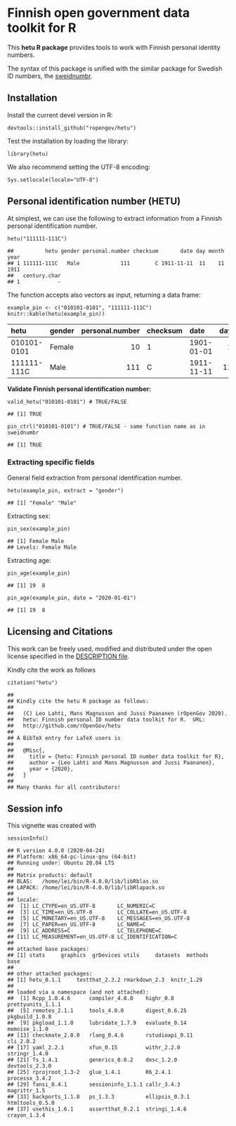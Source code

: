 Finnish open government data toolkit for R
==========================================

This **hetu R package** provides tools to work with Finnish personal
identity numbers.

The syntax of this package is unified with the similar package for
Swedish ID numbers, the
[sweidnumbr](https://github.com/rOpenGov/sweidnumbr).

Installation
------------

Install the current devel version in R:

    devtools::install_github("ropengov/hetu")

Test the installation by loading the library:

    library(hetu)

We also recommend setting the UTF-8 encoding:

    Sys.setlocale(locale="UTF-8") 

Personal identification number (HETU)
-------------------------------------

At simplest, we can use the following to extract information from a
Finnish personal identification number.

    hetu("111111-111C")

    ##          hetu gender personal.number checksum       date day month year
    ## 1 111111-111C   Male             111        C 1911-11-11  11    11 1911
    ##   century.char
    ## 1            -

The function accepts also vectors as input, returning a data frame:

    example_pin <- c("010101-0101", "111111-111C")
    knitr::kable(hetu(example_pin))

<table>
<thead>
<tr class="header">
<th style="text-align: left;">hetu</th>
<th style="text-align: left;">gender</th>
<th style="text-align: right;">personal.number</th>
<th style="text-align: left;">checksum</th>
<th style="text-align: left;">date</th>
<th style="text-align: right;">day</th>
<th style="text-align: right;">month</th>
<th style="text-align: right;">year</th>
<th style="text-align: left;">century.char</th>
</tr>
</thead>
<tbody>
<tr class="odd">
<td style="text-align: left;">010101-0101</td>
<td style="text-align: left;">Female</td>
<td style="text-align: right;">10</td>
<td style="text-align: left;">1</td>
<td style="text-align: left;">1901-01-01</td>
<td style="text-align: right;">1</td>
<td style="text-align: right;">1</td>
<td style="text-align: right;">1901</td>
<td style="text-align: left;">-</td>
</tr>
<tr class="even">
<td style="text-align: left;">111111-111C</td>
<td style="text-align: left;">Male</td>
<td style="text-align: right;">111</td>
<td style="text-align: left;">C</td>
<td style="text-align: left;">1911-11-11</td>
<td style="text-align: right;">11</td>
<td style="text-align: right;">11</td>
<td style="text-align: right;">1911</td>
<td style="text-align: left;">-</td>
</tr>
</tbody>
</table>

**Validate Finnish personal identification number:**

    valid_hetu("010101-0101") # TRUE/FALSE

    ## [1] TRUE

    pin_ctrl("010101-0101") # TRUE/FALSE - same function name as in sweidnumbr

    ## [1] TRUE

### Extracting specific fields

General field extraction from personal identification number.

    hetu(example_pin, extract = "gender")

    ## [1] "Female" "Male"

Extracting sex:

    pin_sex(example_pin)

    ## [1] Female Male  
    ## Levels: Female Male

Extracting age:

    pin_age(example_pin)

    ## [1] 19  8

    pin_age(example_pin, date = "2020-01-01")

    ## [1] 19  8

Licensing and Citations
-----------------------

This work can be freely used, modified and distributed under the open
license specified in the [DESCRIPTION
file](https://github.com/MansMeg/hetu/blob/master/DESCRIPTION).

Kindly cite the work as follows

    citation("hetu")

    ## 
    ## Kindly cite the hetu R package as follows:
    ## 
    ##   (C) Leo Lahti, Mans Magnusson and Jussi Paananen (rOpenGov 2020).
    ##   hetu: Finnish personal ID number data toolkit for R.  URL:
    ##   http://github.com/rOpenGov/hetu
    ## 
    ## A BibTeX entry for LaTeX users is
    ## 
    ##   @Misc{,
    ##     title = {hetu: Finnish personal ID number data toolkit for R},
    ##     author = {Leo Lahti and Mans Magnusson and Jussi Paananen},
    ##     year = {2020},
    ##   }
    ## 
    ## Many thanks for all contributors!

Session info
------------

This vignette was created with

    sessionInfo()

    ## R version 4.0.0 (2020-04-24)
    ## Platform: x86_64-pc-linux-gnu (64-bit)
    ## Running under: Ubuntu 20.04 LTS
    ## 
    ## Matrix products: default
    ## BLAS:   /home/lei/bin/R-4.0.0/lib/libRblas.so
    ## LAPACK: /home/lei/bin/R-4.0.0/lib/libRlapack.so
    ## 
    ## locale:
    ##  [1] LC_CTYPE=en_US.UTF-8       LC_NUMERIC=C              
    ##  [3] LC_TIME=en_US.UTF-8        LC_COLLATE=en_US.UTF-8    
    ##  [5] LC_MONETARY=en_US.UTF-8    LC_MESSAGES=en_US.UTF-8   
    ##  [7] LC_PAPER=en_US.UTF-8       LC_NAME=C                 
    ##  [9] LC_ADDRESS=C               LC_TELEPHONE=C            
    ## [11] LC_MEASUREMENT=en_US.UTF-8 LC_IDENTIFICATION=C       
    ## 
    ## attached base packages:
    ## [1] stats     graphics  grDevices utils     datasets  methods   base     
    ## 
    ## other attached packages:
    ## [1] hetu_0.1.1     testthat_2.3.2 rmarkdown_2.3  knitr_1.29    
    ## 
    ## loaded via a namespace (and not attached):
    ##  [1] Rcpp_1.0.4.6      compiler_4.0.0    highr_0.8         prettyunits_1.1.1
    ##  [5] remotes_2.1.1     tools_4.0.0       digest_0.6.25     pkgbuild_1.0.8   
    ##  [9] pkgload_1.1.0     lubridate_1.7.9   evaluate_0.14     memoise_1.1.0    
    ## [13] checkmate_2.0.0   rlang_0.4.6       rstudioapi_0.11   cli_2.0.2        
    ## [17] yaml_2.2.1        xfun_0.15         withr_2.2.0       stringr_1.4.0    
    ## [21] fs_1.4.1          generics_0.0.2    desc_1.2.0        devtools_2.3.0   
    ## [25] rprojroot_1.3-2   glue_1.4.1        R6_2.4.1          processx_3.4.2   
    ## [29] fansi_0.4.1       sessioninfo_1.1.1 callr_3.4.3       magrittr_1.5     
    ## [33] backports_1.1.8   ps_1.3.3          ellipsis_0.3.1    htmltools_0.5.0  
    ## [37] usethis_1.6.1     assertthat_0.2.1  stringi_1.4.6     crayon_1.3.4
